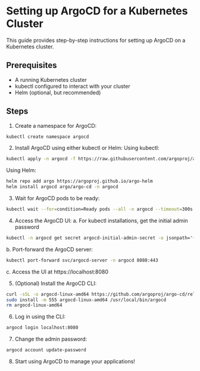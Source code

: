 # Setting up ArgoCD for a Kubernetes Cluster

This guide provides step-by-step instructions for setting up ArgoCD on a Kubernetes cluster.

## Prerequisites

- A running Kubernetes cluster
- kubectl configured to interact with your cluster
- Helm (optional, but recommended)

## Steps

1. Create a namespace for ArgoCD:

```bash
kubectl create namespace argocd
```

2. Install ArgoCD using either kubectl or Helm:
Using kubectl:

```bash
kubectl apply -n argocd -f https://raw.githubusercontent.com/argoproj/argo-cd/stable/manifests/install.yaml
```

Using Helm:

```bash
helm repo add argo https://argoproj.github.io/argo-helm
helm install argocd argo/argo-cd -n argocd
```

3. Wait for ArgoCD pods to be ready:

```bash
kubectl wait --for=condition=Ready pods --all -n argocd --timeout=300s
```

4. Access the ArgoCD UI:
a. For kubectl installations, get the initial admin password

```bash
kubectl -n argocd get secret argocd-initial-admin-secret -o jsonpath="{.data.password}" | base64 -d
```

b. Port-forward the ArgoCD server:

```bash
kubectl port-forward svc/argocd-server -n argocd 8080:443
```

c. Access the UI at https://localhost:8080

5. (Optional) Install the ArgoCD CLI:

```bash
curl -sSL -o argocd-linux-amd64 https://github.com/argoproj/argo-cd/releases/latest/download/argocd-linux-amd64
sudo install -m 555 argocd-linux-amd64 /usr/local/bin/argocd
rm argocd-linux-amd64
```

6. Log in using the CLI:

```bash
argocd login localhost:8080
```

7. Change the admin password:

```bash
argocd account update-password
```

8. Start using ArgoCD to manage your applications!